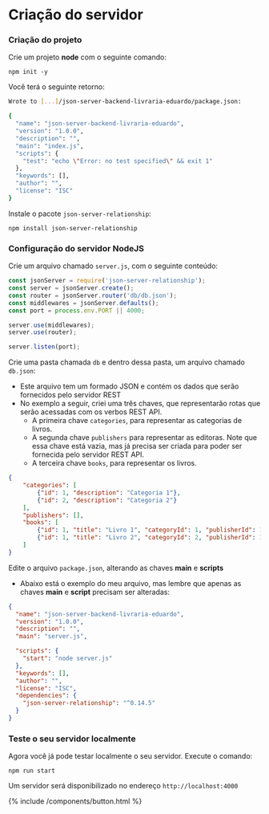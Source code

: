 # Criação do servidor

### Criação do projeto

Crie um projeto **node** com o seguinte comando:

```
npm init -y
```

Você terá o seguinte retorno:

```bash
Wrote to [...]/json-server-backend-livraria-eduardo/package.json:

{
  "name": "json-server-backend-livraria-eduardo",
  "version": "1.0.0",
  "description": "",
  "main": "index.js",
  "scripts": {
    "test": "echo \"Error: no test specified\" && exit 1"
  },
  "keywords": [],
  "author": "",
  "license": "ISC"
}
```

Instale o pacote `json-server-relationship`:

```
npm install json-server-relationship
```

### Configuração do servidor NodeJS

Crie um arquivo chamado `server.js`, com o seguinte conteúdo:

```javascript
const jsonServer = require('json-server-relationship');
const server = jsonServer.create();
const router = jsonServer.router('db/db.json');
const middlewares = jsonServer.defaults();
const port = process.env.PORT || 4000;

server.use(middlewares);
server.use(router);

server.listen(port);
```

Crie uma pasta chamada `db` e dentro dessa pasta, um arquivo chamado `db.json`:

* Este arquivo tem um formado JSON e contém os dados que serão fornecidos pelo servidor REST
* No exemplo a seguir, criei uma três chaves, que representarão rotas que serão acessadas com os verbos REST API.
  * A primeira chave `categories`, para representar as categorias de livros.
  * A segunda chave `publishers` para representar as editoras. Note que essa chave está vazia, mas já precisa ser criada para poder ser fornecida pelo servidor REST API.
  * A terceira chave `books`, para representar os livros.

```json
{
    "categories": [
        {"id": 1, "description": "Categoria 1"},
        {"id": 2, "description": "Categoria 2"}
    ],
    "publishers": [],
    "books": [
        {"id": 1, "title": "Livro 1", "categoryId": 1, "publisherId": 1},
        {"id": 1, "title": "Livro 2", "categoryId": 2, "publisherId": 1}
    ]
}
```

Edite o arquivo `package.json`, alterando as chaves **main** e **scripts**

* Abaixo está o exemplo do meu arquivo, mas lembre que apenas as chaves **main** e **script** precisam ser alteradas:

```json
{
  "name": "json-server-backend-livraria-eduardo",
  "version": "1.0.0",
  "description": "",
  "main": "server.js",

  "scripts": {
    "start": "node server.js"
  },
  "keywords": [],
  "author": "",
  "license": "ISC",
  "dependencies": {
    "json-server-relationship": "^0.14.5"
  }
}
```

### Teste o seu servidor localmente

Agora você já pode testar localmente o seu servidor. Execute o comando:

```
npm run start
```

Um servidor será disponibilizado no endereço `http://localhost:4000`

{% include /components/button.html %}